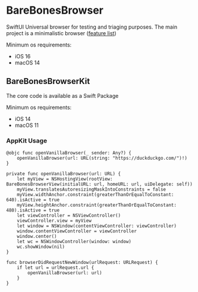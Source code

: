 # BareBonesBrowser

SwiftUI Universal browser for testing and triaging purposes. The main project is a minimalistic browser ([feature list](https://app.asana.com/0/0/1206524485561895/f))

Minimum os requirements:
- iOS 16
- macOS 14

## BareBonesBrowserKit
The core code is available as a Swift Package

Minimum os requirements:
- iOS 14
- macOS 11

### AppKit Usage
```
@objc func openVanillaBrowser(_ sender: Any?) {
	openVanillaBrowser(url: URL(string: "https://duckduckgo.com/")!)
}

private func openVanillaBrowser(url: URL) {
	let myView = NSHostingView(rootView: BareBonesBrowserView(initialURL: url, homeURL: url, uiDelegate: self))
	myView.translatesAutoresizingMaskIntoConstraints = false
	myView.widthAnchor.constraint(greaterThanOrEqualToConstant: 640).isActive = true
	myView.heightAnchor.constraint(greaterThanOrEqualToConstant: 480).isActive = true
	let viewController = NSViewController()
	viewController.view = myView
	let window = NSWindow(contentViewController: viewController)
	window.contentViewController = viewController
	window.center()
	let wc = NSWindowController(window: window)
	wc.showWindow(nil)
}

func browserDidRequestNewWindow(urlRequest: URLRequest) {
	if let url = urlRequest.url {
		openVanillaBrowser(url: url)
	}
}
```